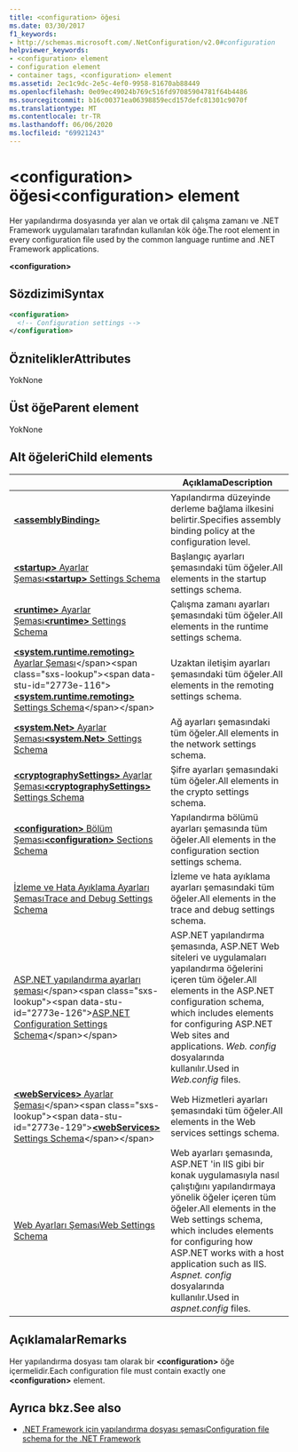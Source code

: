 ```yaml
---
title: <configuration> öğesi
ms.date: 03/30/2017
f1_keywords:
- http://schemas.microsoft.com/.NetConfiguration/v2.0#configuration
helpviewer_keywords:
- <configuration> element
- configuration element
- container tags, <configuration> element
ms.assetid: 2ec1c9dc-2e5c-4ef0-9958-81670ab88449
ms.openlocfilehash: 0e09ec49024b769c516fd97085904781f64b4486
ms.sourcegitcommit: b16c00371ea06398859ecd157defc81301c9070f
ms.translationtype: MT
ms.contentlocale: tr-TR
ms.lasthandoff: 06/06/2020
ms.locfileid: "69921243"
---
```

# <a name="configuration-element"></a><span data-ttu-id="2773e-102">\<configuration> öğesi</span><span class="sxs-lookup"><span data-stu-id="2773e-102">\<configuration> element</span></span>

<span data-ttu-id="2773e-103">Her yapılandırma dosyasında yer alan ve ortak dil çalışma zamanı ve .NET Framework uygulamaları tarafından kullanılan kök öğe.</span><span class="sxs-lookup"><span data-stu-id="2773e-103">The root element in every configuration file used by the common language runtime and .NET Framework applications.</span></span>

**\<configuration>**

## <a name="syntax"></a><span data-ttu-id="2773e-104">Sözdizimi</span><span class="sxs-lookup"><span data-stu-id="2773e-104">Syntax</span></span>

```xml
<configuration>
  <!-- Configuration settings -->
</configuration>
```

## <a name="attributes"></a><span data-ttu-id="2773e-105">Öznitelikler</span><span class="sxs-lookup"><span data-stu-id="2773e-105">Attributes</span></span>

<span data-ttu-id="2773e-106">Yok</span><span class="sxs-lookup"><span data-stu-id="2773e-106">None</span></span>

## <a name="parent-element"></a><span data-ttu-id="2773e-107">Üst öğe</span><span class="sxs-lookup"><span data-stu-id="2773e-107">Parent element</span></span>

<span data-ttu-id="2773e-108">Yok</span><span class="sxs-lookup"><span data-stu-id="2773e-108">None</span></span>

## <a name="child-elements"></a><span data-ttu-id="2773e-109">Alt öğeleri</span><span class="sxs-lookup"><span data-stu-id="2773e-109">Child elements</span></span>

|     | <span data-ttu-id="2773e-110">Açıklama</span><span class="sxs-lookup"><span data-stu-id="2773e-110">Description</span></span> |
| --- | ----------- |
| [**\<assemblyBinding>**](assemblybinding-element-for-configuration.md) | <span data-ttu-id="2773e-111">Yapılandırma düzeyinde derleme bağlama ilkesini belirtir.</span><span class="sxs-lookup"><span data-stu-id="2773e-111">Specifies assembly binding policy at the configuration level.</span></span>|
| [<span data-ttu-id="2773e-112">**\<startup>** Ayarlar Şeması</span><span class="sxs-lookup"><span data-stu-id="2773e-112">**\<startup>** Settings Schema</span></span>](./startup/index.md) | <span data-ttu-id="2773e-113">Başlangıç ayarları şemasındaki tüm öğeler.</span><span class="sxs-lookup"><span data-stu-id="2773e-113">All elements in the startup settings schema.</span></span> |
| [<span data-ttu-id="2773e-114">**\<runtime>** Ayarlar Şeması</span><span class="sxs-lookup"><span data-stu-id="2773e-114">**\<runtime>** Settings Schema</span></span>](./runtime/index.md) | <span data-ttu-id="2773e-115">Çalışma zamanı ayarları şemasındaki tüm öğeler.</span><span class="sxs-lookup"><span data-stu-id="2773e-115">All elements in the runtime settings schema.</span></span> |
| <span data-ttu-id="2773e-116">[**\<system.runtime.remoting>** Ayarlar Şeması](https://docs.microsoft.com/previous-versions/dotnet/netframework-4.0/z415cf9a(v=vs.100))</span><span class="sxs-lookup"><span data-stu-id="2773e-116">[**\<system.runtime.remoting>** Settings Schema](https://docs.microsoft.com/previous-versions/dotnet/netframework-4.0/z415cf9a(v=vs.100))</span></span> | <span data-ttu-id="2773e-117">Uzaktan iletişim ayarları şemasındaki tüm öğeler.</span><span class="sxs-lookup"><span data-stu-id="2773e-117">All elements in the remoting settings schema.</span></span> |
| [<span data-ttu-id="2773e-118">**\<system.Net>** Ayarlar Şeması</span><span class="sxs-lookup"><span data-stu-id="2773e-118">**\<system.Net>** Settings Schema</span></span>](./network/index.md) | <span data-ttu-id="2773e-119">Ağ ayarları şemasındaki tüm öğeler.</span><span class="sxs-lookup"><span data-stu-id="2773e-119">All elements in the network settings schema.</span></span> |
| [<span data-ttu-id="2773e-120">**\<cryptographySettings>** Ayarlar Şeması</span><span class="sxs-lookup"><span data-stu-id="2773e-120">**\<cryptographySettings>** Settings Schema</span></span>](./cryptography/index.md) | <span data-ttu-id="2773e-121">Şifre ayarları şemasındaki tüm öğeler.</span><span class="sxs-lookup"><span data-stu-id="2773e-121">All elements in the crypto settings schema.</span></span> |
| [<span data-ttu-id="2773e-122">**\<configuration>** Bölüm Şeması</span><span class="sxs-lookup"><span data-stu-id="2773e-122">**\<configuration>** Sections Schema</span></span>](configuration-sections-schema.md) | <span data-ttu-id="2773e-123">Yapılandırma bölümü ayarları şemasında tüm öğeler.</span><span class="sxs-lookup"><span data-stu-id="2773e-123">All elements in the configuration section settings schema.</span></span> |
| [<span data-ttu-id="2773e-124">İzleme ve Hata Ayıklama Ayarları Şeması</span><span class="sxs-lookup"><span data-stu-id="2773e-124">Trace and Debug Settings Schema</span></span>](./trace-debug/index.md) | <span data-ttu-id="2773e-125">İzleme ve hata ayıklama ayarları şemasındaki tüm öğeler.</span><span class="sxs-lookup"><span data-stu-id="2773e-125">All elements in the trace and debug settings schema.</span></span> |
| <span data-ttu-id="2773e-126">[ASP.NET yapılandırma ayarları şeması](https://docs.microsoft.com/previous-versions/dotnet/netframework-4.0/b5ysx397(v=vs.100))</span><span class="sxs-lookup"><span data-stu-id="2773e-126">[ASP.NET Configuration Settings Schema](https://docs.microsoft.com/previous-versions/dotnet/netframework-4.0/b5ysx397(v=vs.100))</span></span> | <span data-ttu-id="2773e-127">ASP.NET yapılandırma şemasında, ASP.NET Web siteleri ve uygulamaları yapılandırma öğelerini içeren tüm öğeler.</span><span class="sxs-lookup"><span data-stu-id="2773e-127">All elements in the ASP.NET configuration schema, which includes elements for configuring ASP.NET Web sites and applications.</span></span> <span data-ttu-id="2773e-128">*Web. config* dosyalarında kullanılır.</span><span class="sxs-lookup"><span data-stu-id="2773e-128">Used in *Web.config* files.</span></span> |
| <span data-ttu-id="2773e-129">[**\<webServices>** Ayarlar Şeması](https://docs.microsoft.com/previous-versions/dotnet/netframework-4.0/cctwteet(v=vs.100))</span><span class="sxs-lookup"><span data-stu-id="2773e-129">[**\<webServices>** Settings Schema](https://docs.microsoft.com/previous-versions/dotnet/netframework-4.0/cctwteet(v=vs.100))</span></span> | <span data-ttu-id="2773e-130">Web Hizmetleri ayarları şemasındaki tüm öğeler.</span><span class="sxs-lookup"><span data-stu-id="2773e-130">All elements in the Web services settings schema.</span></span> |
| [<span data-ttu-id="2773e-131">Web Ayarları Şeması</span><span class="sxs-lookup"><span data-stu-id="2773e-131">Web Settings Schema</span></span>](./web/index.md) | <span data-ttu-id="2773e-132">Web ayarları şemasında, ASP.NET 'in IIS gibi bir konak uygulamasıyla nasıl çalıştığını yapılandırmaya yönelik öğeler içeren tüm öğeler.</span><span class="sxs-lookup"><span data-stu-id="2773e-132">All elements in the Web settings schema, which includes elements for configuring how ASP.NET works with a host application such as IIS.</span></span> <span data-ttu-id="2773e-133">*Aspnet. config* dosyalarında kullanılır.</span><span class="sxs-lookup"><span data-stu-id="2773e-133">Used in *aspnet.config* files.</span></span> |

## <a name="remarks"></a><span data-ttu-id="2773e-134">Açıklamalar</span><span class="sxs-lookup"><span data-stu-id="2773e-134">Remarks</span></span>

<span data-ttu-id="2773e-135">Her yapılandırma dosyası tam olarak bir **\<configuration>** öğe içermelidir.</span><span class="sxs-lookup"><span data-stu-id="2773e-135">Each configuration file must contain exactly one **\<configuration>** element.</span></span>

## <a name="see-also"></a><span data-ttu-id="2773e-136">Ayrıca bkz.</span><span class="sxs-lookup"><span data-stu-id="2773e-136">See also</span></span>

- [<span data-ttu-id="2773e-137">.NET Framework için yapılandırma dosyası şeması</span><span class="sxs-lookup"><span data-stu-id="2773e-137">Configuration file schema for the .NET Framework</span></span>](index.md)
